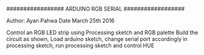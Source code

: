 ################# ARDUINO RGB SERIAL ##################

Author: Ayan Pahwa
Date March 25th 2016

Control an RGB LED strip using Processing sketch and RGB palette
Build the circuit as shown, Load arduino sketch, change serial port accordingly in processing sketch, run processing sketch and control HUE


